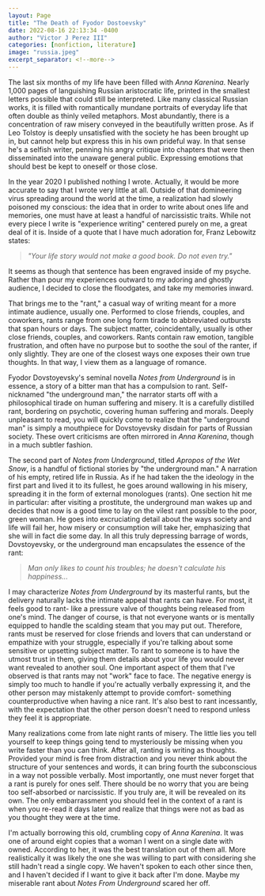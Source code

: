 ```yaml
---
layout: Page
title: "The Death of Fyodor Dostoevsky"
date: 2022-08-16 22:13:34 -0400
author: "Victor J Perez III"
categories: [nonfiction, literature]
image: "russia.jpeg"
excerpt_separator: <!--more-->
---
```


The last six months of my life have been filled with *Anna Karenina*. Nearly 1,000 pages of languishing Russian aristocratic life, printed in the smallest letters possible that could still be interpreted. Like many classical Russian works, it is filled with romantically mundane portraits of everyday life that often double as thinly veiled metaphors. Most abundantly, there is a concentration of raw misery conveyed in the beautifully written prose. As if Leo Tolstoy is deeply unsatisfied with the society he has been brought up in, but cannot help but express this in his own prideful way. In that sense he's a selfish writer, penning his angry critique into chapters that were then disseminated into the unaware general public. Expressing emotions that should best be kept to oneself or those close.
 <!--more-->

In the year 2020 I published nothing I wrote. Actually, it would be more accurate to say that I wrote very little at all. Outside of that domineering virus spreading around the world at the time, a realization had slowly poisoned my conscious: the idea that in order to write about ones life and memories, one must have at least a handful of narcissistic traits. While not every piece I write is "experience writing" centered purely on me, a great deal of it is. Inside of a quote that I have much adoration for, Franz Lebowitz states: 

> *"Your life story would not make a good book. Do not even try."*

It seems as though that sentence has been engraved inside of my psyche. Rather than pour my experiences outward to my adoring and ghostly audience, I decided to close the floodgates, and take my memories inward. 

That brings me to the "rant," a casual way of writing meant for a more intimate audience, usually one. Performed to close friends, couples, and coworkers, rants range from one long form tirade to abbreviated outbursts that span hours or days. The subject matter, coincidentally, usually is other close friends, couples, and coworkers. Rants contain raw emotion, tangible frustration, and often have no purpose but to soothe the soul of the ranter, if only slightly. They are one of the closest ways one exposes their own true thoughts. In that way, I view them as a language of romance.

Fyodor Dovstoyevsky's seminal novella *Notes from Underground* is in essence, a story of a bitter man that has a compulsion to rant. Self-nicknamed "the underground man," the narrator starts off with a philosophical tirade on human suffering and misery. It is a carefully distilled rant, bordering on psychotic, covering human suffering and morals. Deeply unpleasant to read, you will quickly come to realize that the "underground man" is simply a mouthpiece for Dovstoyevsky disdain for parts of Russian society. These overt criticisms are often mirrored in *Anna Karenina*, though in a much subtler fashion.

The second part of *Notes from Underground*, titled *Apropos of the Wet Snow*, is a handful of fictional stories by "the underground man." A narration of his empty, retired life in Russia. As if he had taken the the ideology in the first part and lived it to its fullest, he goes around wallowing in his misery, spreading it in the form of external monologues (rants). One section hit me in particular: after visiting a prostitute, the underground man wakes up and decides that now is a good time to lay on the vilest rant possible to the poor, green woman. He goes into excruciating detail about the ways society and life will fail her, how misery or consumption will take her, emphasizing that she will in fact die some day. In all this truly depressing barrage of words, Dovstoyevsky, or the underground man encapsulates the essence of the rant:
> *Man only likes to count his troubles; he doesn't calculate his happiness...*

I may characterize *Notes from Underground* by its masterful rants, but the delivery naturally lacks the intimate appeal that rants can have. For most, it feels good to rant- like a pressure valve of thoughts being released from one's mind. The danger of course, is that not everyone wants or is mentally equipped to handle the scalding steam that you may put out. Therefore, rants must be reserved for close friends and lovers that can understand or empathize with your struggle, especially if you're talking about some sensitive or upsetting subject matter. To rant to someone is to have the utmost trust in them, giving them details about your life you would never want revealed to another soul. One important aspect of them that I've observed is that rants may not "work" face to face. The negative energy is simply too much to handle if you're actually verbally expressing it, and the other person may mistakenly attempt to provide comfort- something counterproductive when having a nice rant. It's also best to rant incessantly, with the expectation that the other person doesn't need to respond unless they feel it is appropriate. 

Many realizations come from late night rants of misery. The little lies you tell yourself to keep things going tend to mysteriously be missing when you write faster than you can think. After all, ranting is writing as thoughts. Provided your mind is free from distraction and you never think about the structure of your sentences and words, it can bring fourth the subconscious in a way not possible verbally. Most importantly, one must never forget that a rant is purely for ones self. There should be no worry that you are being too self-absorbed or narcissistic. If you truly are, it will be revealed on its own. The only embarrassment you should feel in the context of a rant is when you re-read it days later and realize that things were not as bad as you thought they were at the time.

I'm actually borrowing this old, crumbling copy of *Anna Karenina*. It was one of around eight copies that a woman I went on a single date with owned. According to her, it was the best translation out of them all. More realistically it was likely the one she was willing to part with considering she still hadn't read a single copy. We haven't spoken to each other since then, and I haven't decided if I want to give it back after I'm done. Maybe my miserable rant about *Notes From Underground* scared her off.